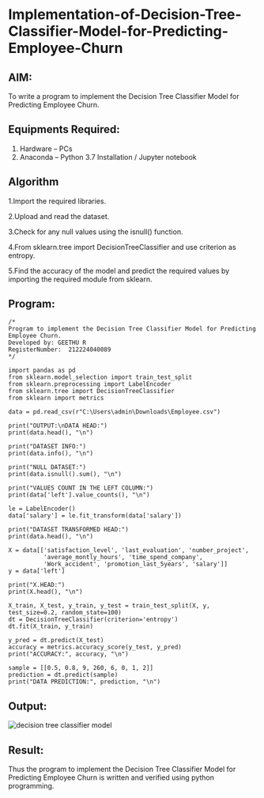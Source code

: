 # Implementation-of-Decision-Tree-Classifier-Model-for-Predicting-Employee-Churn

## AIM:
To write a program to implement the Decision Tree Classifier Model for Predicting Employee Churn.

## Equipments Required:
1. Hardware – PCs
2. Anaconda – Python 3.7 Installation / Jupyter notebook

## Algorithm
1.Import the required libraries.

2.Upload and read the dataset.

3.Check for any null values using the isnull() function.

4.From sklearn.tree import DecisionTreeClassifier and use criterion as entropy.

5.Find the accuracy of the model and predict the required values by importing the required module from sklearn.
## Program:
```
/*
Program to implement the Decision Tree Classifier Model for Predicting Employee Churn.
Developed by: GEETHU R
RegisterNumber:  212224040089
*/
```
~~~
import pandas as pd
from sklearn.model_selection import train_test_split
from sklearn.preprocessing import LabelEncoder
from sklearn.tree import DecisionTreeClassifier
from sklearn import metrics

data = pd.read_csv(r"C:\Users\admin\Downloads\Employee.csv")

print("OUTPUT:\nDATA HEAD:")
print(data.head(), "\n")

print("DATASET INFO:")
print(data.info(), "\n")

print("NULL DATASET:")
print(data.isnull().sum(), "\n")

print("VALUES COUNT IN THE LEFT COLUMN:")
print(data['left'].value_counts(), "\n")

le = LabelEncoder()
data['salary'] = le.fit_transform(data['salary'])

print("DATASET TRANSFORMED HEAD:")
print(data.head(), "\n")

X = data[['satisfaction_level', 'last_evaluation', 'number_project',
          'average_montly_hours', 'time_spend_company',
          'Work_accident', 'promotion_last_5years', 'salary']]
y = data['left']

print("X.HEAD:")
print(X.head(), "\n")

X_train, X_test, y_train, y_test = train_test_split(X, y, test_size=0.2, random_state=100)
dt = DecisionTreeClassifier(criterion='entropy')
dt.fit(X_train, y_train)

y_pred = dt.predict(X_test)
accuracy = metrics.accuracy_score(y_test, y_pred)
print("ACCURACY:", accuracy, "\n")

sample = [[0.5, 0.8, 9, 260, 6, 0, 1, 2]]
prediction = dt.predict(sample)
print("DATA PREDICTION:", prediction, "\n")
~~~

## Output:
![decision tree classifier model](sam.png)


## Result:
Thus the program to implement the  Decision Tree Classifier Model for Predicting Employee Churn is written and verified using python programming.
